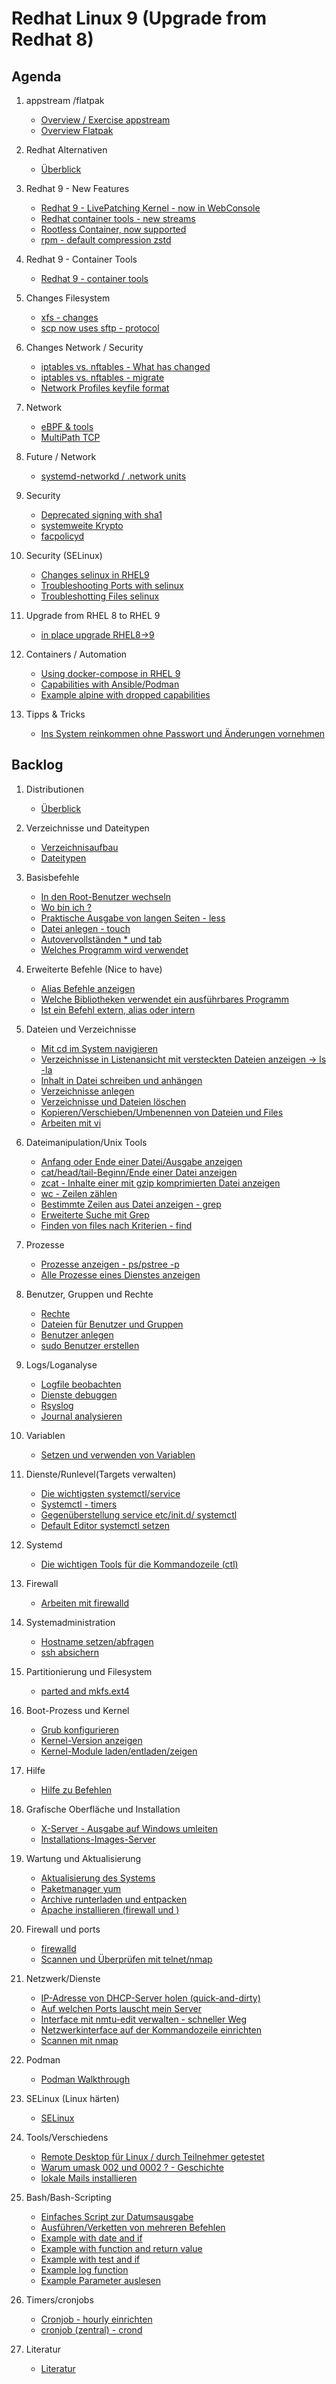 # Redhat Linux 9 (Upgrade from Redhat 8)

## Agenda 

  1. appstream /flatpak 
     * [Overview / Exercise appstream](application_streams/overview.md)
     * [Overview Flatpak](flatpak/overview.md)

  1. Redhat Alternativen
     * [Überblick](distros/overview-in-comparison-to-rhel-9.md)
    
  1. Redhat 9 - New Features
     * [Redhat 9 - LivePatching Kernel - now in WebConsole](feature/live-patching-kernel-in-webconsole/overview.md)
     * [Redhat container tools - new streams](feature/redhat-container-tools/overview.md)
     * [Rootless Container, now supported](feature/redhat-container-tools/rootless-containers/overview.md)
     * [rpm - default compression zstd](feature/rpm-zstd/overview.md)

  1. Redhat 9 - Container Tools
     * [Redhat 9 - container tools ](feature/redhat-container-tools/overview.md)
  
  1. Changes Filesystem
     * [xfs - changes](feature/filesystems-xfs/bigtime-inobtcount.md)
     * [scp now uses sftp - protocol](feature/scp-over-sftp.md)
    
  1. Changes Network / Security 
     * [iptables vs. nftables - What has changed](network-security/iptables-to-nftables/overview.md)
     * [iptables vs. nftables - migrate](network-security/iptables-to-nftables/migrate.md)
     * [Network Profiles keyfile format](network/profiles/keyfile-format-overview.md)

  1. Network
     * [eBPF & tools](/network/ebpf/overview.md)
     * [MultiPath TCP](/network/mptcp/overview.md)

  1. Future / Network
     * [systemd-networkd / .network units](network/systemd-networkd/overview.md
)
  1. Security
     * [Deprecated signing with sha1](security/sha1-deprecated.md)
     * [systemweite Krypto](security/system-wide-cryptographic-policy.md)
     * [facpolicyd](security/fapolicyd/overview.md)
    
  1. Security (SELinux)
      * [Changes selinux in RHEL9](security/selinux.md)
      * [Troubleshooting Ports with selinux](security/selinux-troubleshooting-centos.md)
      * [Troubleshotting Files selinux](/security/selinux-files.md)
  
  1. Upgrade from RHEL 8 to RHEL 9
     * [in place upgrade RHEL8->9](upgrade/in-place/step-by-step.md)
     
  1. Containers / Automation
     * [Using docker-compose in RHEL 9](automation-containers/docker-compose-on-rhel9.md)
     * [Capabilities with Ansible/Podman](automation-containers/rhel-system-role/01-podman-ansible.md)
     * [Example alpine with dropped capabilities](automation-containers/rhel-system-role/02-ansible-podman-capabilities.md)
    
  1. Tipps & Tricks 
     *  [Ins System reinkommen ohne Passwort und Änderungen vornehmen](tipps-tricks/init-bash.md)

## Backlog 

  1. Distributionen 
     * [Überblick](overview-distros.md)
  1. Verzeichnisse und Dateitypen 
     * [Verzeichnisaufbau](verzeichnisaufbau.md)
     * [Dateitypen](dateitypen.md) 
  1. Basisbefehle
     * [In den Root-Benutzer wechseln](sudo.md)  
     * [Wo bin ich ?](pwd.md)
     * [Praktische Ausgabe von langen Seiten - less](less.md) 
     * [Datei anlegen - touch](touch.md)
     * [Autovervollständen * und tab](autocomplete.md) 
     * [Welches Programm wird verwendet](which.md)
  1. Erweiterte Befehle (Nice to have) 
     * [Alias Befehle anzeigen](alias.md)
     * [Welche Bibliotheken verwendet ein ausführbares Programm](ldd.md)
     * [Ist ein Befehl extern, alias oder intern](type.mdd) 

  1. Dateien und Verzeichnisse
     * [Mit cd im System navigieren](cd.md)
     * [Verzeichnisse in Listenansicht mit versteckten Dateien anzeigen -> ls -la](list.md)
     * [Inhalt in Datei schreiben und anhängen](file-write-append.md)
     * [Verzeichnisse anlegen](mkdir.md)
     * [Verzeichnisse und Dateien löschen](file-dir-delete.md)
     * [Kopieren/Verschieben/Umbenennen von Dateien und Files](file-rename-copy-mv.md) 
     * [Arbeiten mit vi](vi.md)
  
  1. Dateimanipulation/Unix Tools
     * [Anfang oder Ende einer Datei/Ausgabe anzeigen](head-tail.md)
     * [cat/head/tail-Beginn/Ende einer Datei anzeigen](cat-head.md)
     * [zcat - Inhalte einer mit gzip komprimierten Datei anzeigen](zcat.md)
     * [wc - Zeilen zählen](wc.md)
     * [Bestimmte Zeilen aus Datei anzeigen - grep](grep.md)
     * [Erweiterte Suche mit Grep](grep-extended.md)
     * [Finden von files nach Kriterien - find](find.md)
  
  1. Prozesse 
     * [Prozesse anzeigen - ps/pstree -p](prozesse.md)
     * [Alle Prozesse eines Dienstes anzeigen](prozesse-dienst.md)

  1. Benutzer, Gruppen und Rechte 
     * [Rechte](rechte.md) 
     * [Dateien für Benutzer und Gruppen](files-users-groups.md) 
     * [Benutzer anlegen](create-users.md) 
     * [sudo Benutzer erstellen](mod-user-sudo.md) 
  
  1. Logs/Loganalyse
     * [Logfile beobachten](tailf.md)
     * [Dienste debuggen](debug-service.md)
     * [Rsyslog](rsyslog.md)
     * [Journal analysieren](journalctl.md) 
  1. Variablen
     * [Setzen und verwenden von Variablen](variables.md) 
  1. Dienste/Runlevel(Targets verwalten) 
     * [Die wichtigsten systemctl/service](systemctl-service.md)
     * [Systemctl - timers](systemctl-timers.md)
     * [Gegenüberstellung service etc/init.d/ systemctl](service-initd-systemctl.md)
     * [Default Editor systemctl setzen](default-editor-systemctl.md) 

  1. Systemd 
     * [Die wichtigen Tools für die Kommandozeile (ctl)](systemd-cli-tools.md)

  1. Firewall
     * [Arbeiten mit firewalld](firewalld.md)

  1. Systemadministration 
     * [Hostname setzen/abfragen](hostnamectl.md) 
     * [ssh absichern](ssh-absichern.md)

  1. Partitionierung und Filesystem
     * [parted and mkfs.ext4](parted-mkfs.md)
  1. Boot-Prozess und Kernel 
     * [Grub konfigurieren](grub.md)
     * [Kernel-Version anzeigen](kernel-version.md) 
     * [Kernel-Module laden/entladen/zeigen](kernel-modules.md) 
  1. Hilfe 
     * [Hilfe zu Befehlen](help.md)
  1. Grafische Oberfläche und Installation 
     * [X-Server - Ausgabe auf Windows umleiten](xserver-windows-client.md)
     * [Installations-Images-Server](https://ubuntu.com/download/server#download) 
  1. Wartung und Aktualisierung
     * [Aktualisierung des Systems](update-upgrade.md)
     * [Paketmanager yum](yum.md)
     * [Archive runterladen und entpacken](tar-download.md)
     * [Apache installieren (firewall und )](apache-installieren--firewalld.md) 
  1. Firewall und ports
     * [firewalld](firewalld.md)
     * [Scannen und Überprüfen mit telnet/nmap](nmap-telnet.md)
  1. Netzwerk/Dienste 
     * [IP-Adresse von DHCP-Server holen (quick-and-dirty)](dhclient.md) 
     * [Auf welchen Ports lauscht mein Server](lsof.md) 
     * [Interface mit nmtu-edit verwalten - schneller Weg](nmtui-edit.md)
     * [Netzwerkinterface auf der Kommandozeile einrichten](nmcli.md) 
     * [Scannen mit nmap](nmap.md)
  1. Podman 
     * [Podman Walkthrough](podman.md) 
  1. SELinux (Linux härten)
     * [SELinux](selinux.md)
  1. Tools/Verschiedens 
     * [Remote Desktop für Linux / durch Teilnehmer getestet](https://wiki.ubuntuusers.de/Remmina/)
     * [Warum umask 002 und 0002 ? - Geschichte](umask-002-022-why.md)
     * [lokale Mails installieren](local-mail.md)
  1. Bash/Bash-Scripting 
     * [Einfaches Script zur Datumsausgabe](script-date.md) 
     * [Ausführen/Verketten von mehreren Befehlen](multiple-commands.md)
     * [Example with date and if](01-date-if.md)
     * [Example with function and return value](02-function-return-value.md)
     * [Example with test and if](03-if.md)
     * [Example log function](04-log-function.md)
     * [Example Parameter auslesen](05-parameter-auslesen.md)
  1. Timers/cronjobs 
     * [Cronjob - hourly einrichten](cronjob-hourly.md)
     * [cronjob (zentral) - crond](crond.md) 
  1. Literatur 
     * [Literatur](literatur.md) 



